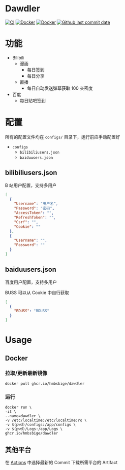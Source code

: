 # Dawdler
[![CI](https://github.com/HMBSbige/Dawdler/actions/workflows/CI.yml/badge.svg)](https://github.com/HMBSbige/Dawdler/actions/workflows/CI.yml)
[![Docker](https://github.com/HMBSbige/Dawdler/actions/workflows/Docker.yml/badge.svg)](https://github.com/HMBSbige/Dawdler/actions/workflows/Docker.yml)
[![Docker](https://img.shields.io/badge/Docker-dawdler-blue?label=Docker&logo=docker)](https://github.com/users/HMBSbige/packages/container/package/dawdler)
[![Github last commit date](https://img.shields.io/github/last-commit/HMBSbige/Dawdler.svg?label=Updated&logo=github)](https://github.com/HMBSbige/Dawdler/commits)

# 功能
* Bilibili
  * 漫画
    * 每日签到
    * 每日分享
  * 直播
    * 每日自动发送弹幕获取 100 亲密度
* 百度
  * 每日贴吧签到

# 配置
所有的配置文件均在 `configs/` 目录下，运行前应手动配置好

* `configs`
  * `bilibiliusers.json`
  * `baiduusers.json`

## bilibiliusers.json
B 站用户配置，支持多用户
```json
[
  {
    "Username": "用户名",
    "Password": "密码",
    "AccessToken": "",
    "RefreshToken": "",
    "Csrf": "",
    "Cookie": ""
  },
  {
    "Username": "",
    "Password": ""
  }
]
```

## baiduusers.json
百度用户配置，支持多用户

BUSS 可以从 Cookie 中自行获取

```json
[
  {
    "BDUSS": "BDUSS"
  }
]
```


# Usage
## Docker
### 拉取/更新最新镜像
```
docker pull ghcr.io/hmbsbige/dawdler
```
### 运行
```
docker run \
-it \
--name=dawdler \
-v /etc/localtime:/etc/localtime:ro \
-v $(pwd)/configs:/app/configs \
-v $(pwd)/Logs:/app/Logs \
ghcr.io/hmbsbige/dawdler
```

## 其他平台
在 [Actions](https://github.com/HMBSbige/Dawdler/actions/workflows/CI.yml?query=workflow%3ACI+branch%3Amaster+is%3Asuccess) 中选择最新的 Commit 下载所需平台的 Artifact
